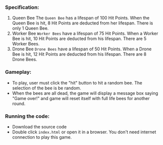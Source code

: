 ### Specification:
1. Queen Bee
 The ```Queen Bee``` has a lifespan of 100 Hit Points. When the Queen Bee is hit, 8 Hit Points are deducted from her lifespan. There is only 1 Queen Bee.
2. Worker Bee
```Worker Bees``` have a lifespan of 75 Hit Points. When a Worker Bee is hit, 10 Hit Points are deducted from his lifespan. There are 5 Worker Bees.
3. Drone Bee
```Drone Bees``` have a lifespan of 50 Hit Points. When a Drone Bee is hit, 12 Hit Points are deducted from his lifespan. There are 8 Drone Bees.

### Gameplay:
* To play, user must click the "hit" button to hit a random bee. The selection of the bee is be random.
* When the bees are all dead, the game will display a message box saying "Game over!" and game will reset itself with full life bees for another round.

### Running the code:
* Download the source code
* Double click ```index.html``` or open it in a browser. You don't need internet connection to play this game.